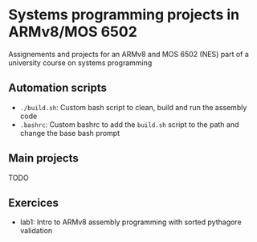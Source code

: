 # Systems programming projects in ARMv8/MOS 6502

Assignements and projects for an ARMv8 and MOS 6502 (NES) part of a university course on systems programming

## Automation scripts
- `./build.sh`: Custom bash script to clean, build and run the assembly code
- `.bashrc`: Custom bashrc to add the `build.sh` script to the path and change the base bash prompt

## Main projects
TODO

## Exercices
- lab1: Intro to ARMv8 assembly programming with sorted pythagore validation
